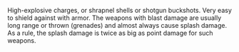 High-explosive charges, or shrapnel shells or shotgun buckshots. Very
easy to shield against with armor. The weapons with blast damage are
usually long range or thrown (grenades) and almost always cause splash
damage. As a rule, the splash damage is twice as big as point damage for
such weapons.